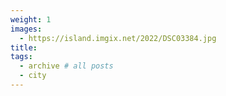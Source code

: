 ```yaml
---
weight: 1
images:
  - https://island.imgix.net/2022/DSC03384.jpg
title:
tags:
  - archive # all posts
  - city
---
```

